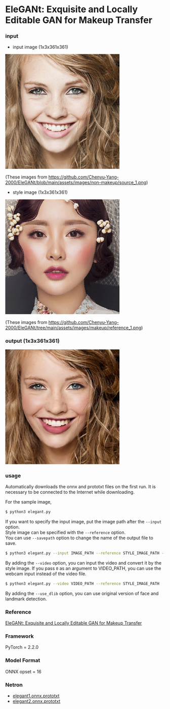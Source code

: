 # EleGANt: Exquisite and Locally Editable GAN for Makeup Transfer


### input
- input image (1x3x361x361)

![Input](input.png)

(These images from https://github.com/Chenyu-Yang-2000/EleGANt/blob/main/assets/images/non-makeup/source_1.png)

- style image (1x3x361x361) 

![Reference](reference.png)

(These images from https://github.com/Chenyu-Yang-2000/EleGANt/tree/main/assets/images/makeup/reference_1.png)

### output (1x3x361x361)

![Output](output.png)

### usage
Automatically downloads the onnx and prototxt files on the first run.
It is necessary to be connected to the Internet while downloading.

For the sample image,
``` bash
$ python3 elegant.py
```

If you want to specify the input image, put the image path after the `--input` option.  
Style image can be specified with the `--reference` option.  
You can use `--savepath` option to change the name of the output file to save.
```bash
$ python3 elegant.py --input IMAGE_PATH --reference STYLE_IMAGE_PATH --savepath SAVE_IMAGE_PATH
```

By adding the `--video` option, you can input the video and convert it by the style image.
If you pass `0` as an argument to VIDEO_PATH, you can use the webcam input instead of the video file.
```bash
$ python3 elegant.py --video VIDEO_PATH --reference STYLE_IMAGE_PATH
```

By adding the `--use_dlib` option, you can use original version of face and landmark detection.

### Reference

[EleGANt: Exquisite and Locally Editable GAN for Makeup Transfer](https://github.com/Chenyu-Yang-2000/EleGANt)


### Framework

PyTorch = 2.2.0

### Model Format

ONNX opset = 16

### Netron

- [elegant1.onnx.prototxt](https://netron.app/?url=https://storage.googleapis.com/ailia-models/EleGANt/elegant1.onnx.prototxt)
- [elegant2.onnx.prototxt](https://netron.app/?url=https://storage.googleapis.com/ailia-models/EleGANt/elegant2.onnx.prototxt)
